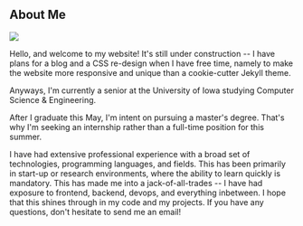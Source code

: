 ## About Me
<img class="profile-picture" src="{{ site.avatar_url }}">

Hello, and welcome to my website! It's still under construction -- I have plans for a blog and a CSS re-design when I have free time, namely to make the website more responsive and unique than a cookie-cutter Jekyll theme.

Anyways, I'm currently a senior at the University of Iowa studying Computer Science & Engineering.

After I graduate this May, I'm intent on pursuing a master's degree. That's why I'm seeking an internship rather than a full-time position for this summer.

I have had extensive professional experience with a broad set of technologies, programming languages, and fields. This has been primarily in start-up or research environments, where the ability to learn quickly is mandatory. This has made me into a jack-of-all-trades -- I have had exposure to frontend, backend, devops, and everything inbetween. I hope that this shines through in my code and my projects. If you have any questions, don't hesitate to send me an email!
